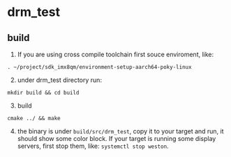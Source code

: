 # drm_test

## build
1. If you are using cross compile toolchain first souce enviroment, like:
```
. ~/project/sdk_imx8qm/environment-setup-aarch64-poky-linux
```

2. under drm_test directory run:
```
mkdir build && cd build
```

3. build
```
cmake ../ && make
```

4. the binary is under ```build/src/drm_test```, copy it to your target and run, it should show some color block. If your target is running some display servers, first stop them, like: ```systemctl stop weston```.
